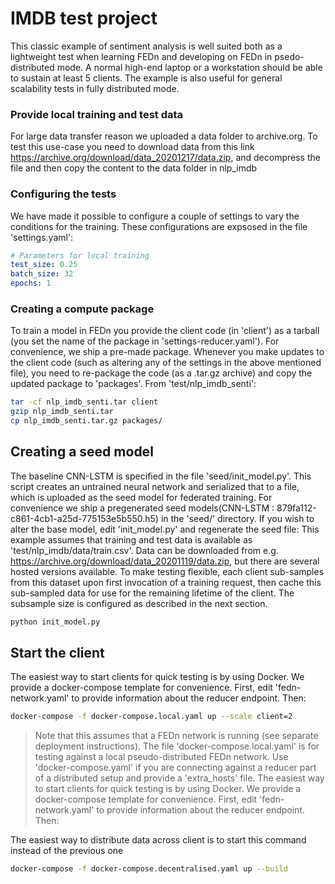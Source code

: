 # IMDB test project
This classic example of sentiment analysis is well suited both as a lightweight test when learning FEDn and developing on FEDn in psedo-distributed mode. A normal high-end laptop or a workstation should be able to sustain at least 5 clients. The example is also useful for general scalability tests in fully distributed mode. 

### Provide local training and test data
For large data transfer reason we uploaded a data folder to archive.org.
To test this use-case you need to download data from this link
https://archive.org/download/data_20201217/data.zip, and decompress the file
and then copy the content to the data folder in nlp_imdb

### Configuring the tests
We have made it possible to configure a couple of settings to vary the conditions for the training. These configurations are expsosed in the file 'settings.yaml': 

```yaml 
# Parameters for local training
test_size: 0.25
batch_size: 32
epochs: 1
```

### Creating a compute package
To train a model in FEDn you provide the client code (in 'client') as a tarball (you set the name of the package in 'settings-reducer.yaml'). For convenience, we ship a pre-made package. Whenever you make updates to the client code (such as altering any of the settings in the above mentioned file), you need to re-package the code (as a .tar.gz archive) and copy the updated package to 'packages'. From 'test/nlp_imdb_senti':

```bash
tar -cf nlp_imdb_senti.tar client
gzip nlp_imdb_senti.tar
cp nlp_imdb_senti.tar.gz packages/
```

## Creating a seed model
The baseline CNN-LSTM is specified in the file 'seed/init_model.py'. This script creates an untrained neural network and serialized that to a file, which is uploaded as the seed model for federated training. For convenience we ship a pregenerated seed models(CNN-LSTM : 879fa112-c861-4cb1-a25d-775153e5b550.h5) in the 'seed/' directory. If you wish to alter the base model, edit 'init_model.py' and regenerate the seed file:
This example assumes that training and test data is available as 'test/nlp_imdb/data/train.csv'. Data can be downloaded from e.g. https://archive.org/download/data_20201119/data.zip, but there are several hosted versions available. To make testing flexible, each client sub-samples from this dataset upon first invocation of a training request, then cache this sub-sampled data for use for the remaining lifetime of the client. The subsample size is configured as described in the next section. 

```bash
python init_model.py 
```

## Start the client
The easiest way to start clients for quick testing is by using Docker. We provide a docker-compose template for convenience. First, edit 'fedn-network.yaml' to provide information about the reducer endpoint. Then:

```bash
docker-compose -f docker-compose.local.yaml up --scale client=2 
```
> Note that this assumes that a FEDn network is running (see separate deployment instructions). The file 'docker-compose.local.yaml' is for testing against a local pseudo-distributed FEDn network. Use 'docker-compose.yaml' if you are connecting against a reducer part of a distributed setup and provide a 'extra_hosts' file.
The easiest way to start clients for quick testing is by using Docker. We provide a docker-compose template for convenience. First, edit 'fedn-network.yaml' to provide information about the reducer endpoint. Then:

The easiest way to distribute data across client is to start this command instead of the previous one 
```bash
docker-compose -f docker-compose.decentralised.yaml up --build
```